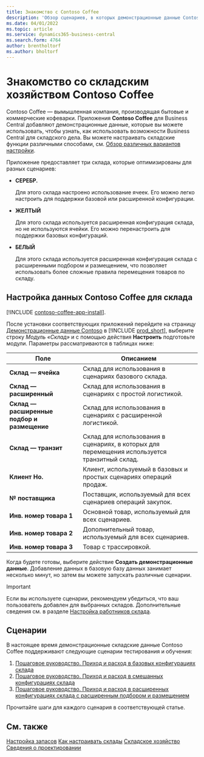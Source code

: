 ```yaml
---
title: Знакомство с Contoso Coffee
description: 'Обзор сценариев, в которых демонстрационные данные Contoso Coffee могут помочь вам узнать, как использовать возможности Business Central для склада.'
ms.date: 04/01/2022
ms.topic: article
ms.service: dynamics365-business-central
ms.search.form: 4764
author: brentholtorf
ms.author: bholtorf
---
```


# <a name="introduction-to-contoso-coffee-warehousing"></a>Знакомство со складским хозяйством Contoso Coffee

Contoso Coffee — вымышленная компания, производящая бытовые и коммерческие кофеварки. Приложения **Contoso Coffee** для Business Central добавляют демонстрационные данные, которые вы можете использовать, чтобы узнать, как использовать возможности Business Central для складского дела. Вы можете настраивать складские функции различными способами, см. [Обзор различных вариантов настройки](../../design-details-warehouse-management.md#overview-of-different-configuration-options).

Приложение предоставляет три склада, которые оптимизированы для разных сценариев:

- **СЕРЕБР.**  

  Для этого склада настроено использование ячеек. Его можно легко настроить для поддержки базовой или расширенной конфигурации. 

- **ЖЕЛТЫЙ**  

  Для этого склада используется расширенная конфигурация склада, но не используются ячейки. Его можно перенастроить для поддержки базовых конфигураций.

- **БЕЛЫЙ**  

  Для этого склада используется расширенная конфигурация склада с расширенными подбором и размещением, что позволяет использовать более сложные правила перемещения товаров по складу.

## <a name="set-up-contoso-coffee-warehousing-data"></a>Настройка данных Contoso Coffee для склада

[!INCLUDE [contoso-coffee-app-install](../contoso-coffee-app-install.md)].

После установки соответствующих приложений перейдите на страницу [Демонстрационные данные Contoso](https://businesscentral.dynamics.com/?page=5194) в [!INCLUDE [prod_short](../../includes/prod_short.md)], выберите строку *Модуль «Склад»* и с помощью действия **Настроить** подготовьте модули. Параметры рассматриваются в таблицах ниже:  

|Поле  |Описанием  |
|---------|---------|
|**Склад — ячейка**  |Склад для использования в сценариях базового склада.|
|**Склад — расширенный**  |Склад для использования в сценариях с простой логистикой.|
|**Склад — расширенные подбор и размещение**  |Склад для использования в сценариях с расширенной логистикой.|
|**Склад — транзит**  |Склад для использования в сценариях, в которых для перемещения используется транзитный склад.|
|**Клиент Но.**  |Клиент, используемый в базовых и простых сценариях операций продаж.|
|**№ поставщика**  |Поставщик, используемый для всех сценариев операций закупок.|
|**Инв. номер товара 1**  |Основной товар, используемый для всех сценариев.|
|**Инв. номер товара 2**  |Дополнительный товар, используемый для всех сценариев.|
|**Инв. номер товара 3**  |Товар с трассировкой.|

Когда будете готовы, выберите действие **Создать демонстрационные данные**. Добавление данных в базовую базу данных занимает несколько минут, но затем вы можете запускать различные сценарии.  

> [!IMPORTANT]
> Если вы используете сценарии, рекомендуем убедиться, что ваш пользователь добавлен для выбранных складов. Дополнительные сведения см. в разделе [Настройка работников склада](../../warehouse-how-to-set-up-warehouse-employees.md).

## <a name="scenarios"></a>Сценарии

В настоящее время демонстрационные складские данные Contoso Coffee поддерживают следующие сценарии тестирования и обучения:

1.  [Пошаговое руководство. Приход и расход в базовых конфигурациях склада](warehouse-basic-flow-putaway-pick.md)
2.  [Пошаговое руководство. Приход и расход в смешанных конфигурациях склада](warehouse-mixed-flow-receive-pick-ship.md)
3.  [Пошаговое руководство. Приход и расход в расширенных конфигурациях склада с расширенным подбором и размещением](warehouse-directed-flow.md)

Прочитайте шаги для каждого сценария в соответствующей статье.  

## <a name="see-also"></a>См. также

[Настройка запасов](../../inventory-setup-inventory.md) 
[Как настраивать склады](../../inventory-how-setup-locations.md) 
[Складское хозяйство](../../warehouse-manage-warehouse.md) 
[Сведения о проектировании](../../design-details-warehouse-overview.md) 
